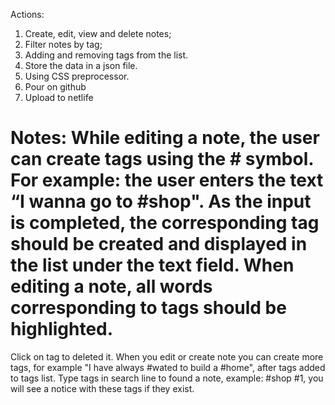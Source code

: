 Actions:
1. Create, edit, view and delete notes;
2. Filter notes by tag;
3. Adding and removing tags from the list.
4. Store the data in a json file.
5. Using CSS preprocessor.
6. Pour on github
7. Upload to netlife

Notes:
While editing a note, the user can create tags using the # symbol.
For example: the user enters the text “I wanna go to #shop". As the input is completed, the corresponding tag should be created and displayed in the list under the text field.
When editing a note, all words corresponding to tags should be highlighted.
================================================================================================================================================
Click on tag to deleted it.
When you edit or create note you can create more tags, for example "I have always #wated to build a #home",
after tags added to tags list.
Type tags in search line to found a note, example: #shop #1, you will see a notice with these tags if they exist.
